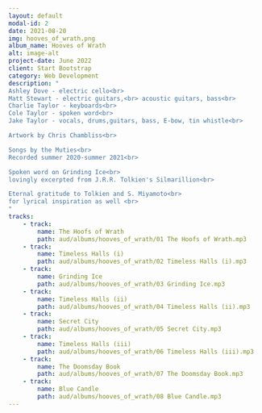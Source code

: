 ```yaml
---
layout: default
modal-id: 2
date: 2021-08-20
img: hooves_of_wrath.png
album_name: Hooves of Wrath
alt: image-alt
project-date: June 2022
client: Start Bootstrap
category: Web Development
description: "
Ashley Dove - electric cello<br>
Matt Stewart - electric guitars,<br> acoustic guitars, bass<br>
Charlie Taylor - keyboards<br>
Cole Taylor - spoken word<br>
Jake Taylor - vocals, drums,guitars, bass, E-bow, tin whistle<br>

Artwork by Chris Chambliss<br>

Songs by the Muties<br>
Recorded summer 2020-summer 2021<br>

Spoken word on Grinding Ice<br>
lovingly excerpted from J.R.R. Tolkien's Silmarillion<br>

Eternal gratitude to Tolkien and S. Miyamoto<br>
for lyrical inspiration as well <br>
"
tracks:
    - track: 
        name: The Hoofs of Wrath
        path: aud/albums/hooves_of_wrath/01 The Hoofs of Wrath.mp3
    - track:
        name: Timeless Halls (i)
        path: aud/albums/hooves_of_wrath/02 Timeless Halls (i).mp3
    - track: 
        name: Grinding Ice
        path: aud/albums/hooves_of_wrath/03 Grinding Ice.mp3
    - track:
        name: Timeless Halls (ii)
        path: aud/albums/hooves_of_wrath/04 Timeless Halls (ii).mp3
    - track: 
        name: Secret City
        path: aud/albums/hooves_of_wrath/05 Secret City.mp3
    - track:
        name: Timeless Halls (iii)
        path: aud/albums/hooves_of_wrath/06 Timeless Halls (iii).mp3
    - track: 
        name: The Doomsday Book
        path: aud/albums/hooves_of_wrath/07 The Doomsday Book.mp3
    - track:
        name: Blue Candle
        path: aud/albums/hooves_of_wrath/08 Blue Candle.mp3
---
```

